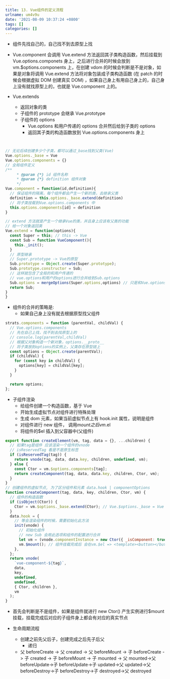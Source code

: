 ```yaml
---
title: 13. Vue组件的定义流程
urlname: um4v9u
date: '2021-08-09 10:37:24 +0800'
tags: []
categories: []
---
```


- 组件先找自己的，自己找不到去原型上找
- Vue.component 会调用 Vue.extend 方法返回其子类构造函数，然后挂载到 Vue.options.componets 身上，之后进行合并的时候会放到 vm.$options.components 上，在创建 vdom 的时候会判断是不是对象，如果是对象将调用 Vue.extend 方法将对象包装成子类构造函数 (在 patch 的时候会根据虚拟 DOM 创建真实 DOM) ，如果自己身上有用自己身上的，自己身上没有就找原型上的，也就是 Vue.component 上的。

- Vue.extends
  - 返回对象的类
  - 子组件的 prototype 会继承 Vue.prototype
  - 子组件的 options
    - Vue.options 和用户传递的 options 合并然后给到子类的 options
    - 返回其子类的构造函数放到 Vue.options.components 身上

```javascript


// 无论后续创建多少个子类，都可以通过_base找到父类(Vue)
Vue.options._base = Vue
Vue.options.components = {}
// 全局组件定义
/**
     * @param {*} id 组件名称
     * @param {*} definition 组件对象
     */
Vue.component = function(id,definition){
  // 保证组件的隔离，每个组件都会产生一个新的类，去继承父类
  definition = this.options._base.extend(definition)
  // 将子类挂载到Vue.options.components 中
  this.options.components[id] = definition
}

// extend 方法就是产生一个继承Vue的类，并且身上应该有父类的功能
// 给一个对象返回类
Vue.extend = function(options){
  const Super = this; // this -> Vue
  const Sub = function VueComponent(){
    this._init();
  }
  // 原型继承
  // Super.prototype -> Vue的原型
  Sub.prototype = Object.create(Super.prototype);
  Sub.prototype.constructor = Sub;
  // 这样就包含了全局的和用户传递的
  // vue.options和用户的options进行合并给到Sub.options
  Sub.options = mergeOptions(Super.options,options) // 只是和Vue.options合并
  return Sub;
}
}
```

- 组件的合并的策略是:
  - 如果自己身上没有就去根据原型找父组件

```javascript
strats.components = function (parentVal, childVal) {
  // Vue.options.components
  // 先在自己上找，找不到去找原型上的
  // console.log(parentVal,childVal)
  // 根据父对象构造一个新对象，options.__proto__
  // 将子类放到options的实例上，父类存在原型链上
  const options = Object.create(parentVal);
  if (childVal) {
    for (const key in childVal) {
      options[key] = childVal[key];
    }
  }

  return options;
};
```

- 子组件渲染
  - 给组件创建一个构造函数，基于 Vue
  - 开始生成虚拟节点对组件进行特殊处理
  - 生成 dom 元素，如果当前虚拟节点上有 hook.init 属性，说明是组件
  - 对组件进行 new 组件， 调用$mount 之后vm.$el
  - 将组件的$el 插入到父容器中(父组件)

```javascript
export function createElement(vm, tag, data = {}, ...children) {
  // 如果tag是组件 应该渲染一个组件的vnode
  // isReservedTag 看是不是原生标签
  if (isReservedTag(tag)) {
    return vnode(tag, data, data.key, children, undefined, vm);
  } else {
    const Ctor = vm.$options.components[tag];
    return createComponent(tag, data, data.key, children, Ctor, vm);
  }
}
// 创建组件的虚拟节点, 为了区分组件和元素 data.hook | componentOptions
function createComponent(tag, data, key, children, Ctor, vm) {
  // 组件的构造函数
  if (isObject(Ctor)) {
    Ctor = vm.$options._base.extend(Ctor); // Vue.$options._base = Vue
  }
  data.hook = {
    // 等会渲染组件的时候，需要初始化此方法
    init(vnode) {
      // 初始化组件
      // new Sub 会用此选项和组件的配置进行合并
      let vm = (vnode.componentInstance = new Ctor({ _isComponent: true }));
      vm.$mount(); // 组件挂载完成后 会在vm.$el => <template><button></button></template>
    },
  };
  return vnode(
    `vue-component-${tag}`,
    data,
    key,
    undefined,
    undefined,
    { Ctor, children },
    vm
  );
}
```

- 首先会判断是不是组件，如果是组件就进行 new Ctor() 产生实例进行$mount 挂载，挂载完成后对应的子组件身上都会有对应的真实节点

- 生命周期流程
  - 创建之前先父后子，创建完成之后先子后父
    - 递归
  - 父 beforeCreate -> 父 created -> 父 beforeMount -> 子 beforeCreate -> 子 created -> 子 beforeMount -> 子 mounted -> 父 mounted->父 beforeUpdate->子 beforeUpdate->子 updated->父 updated->父 beforeDestroy->子 beforeDestroy->子 destroyed->父 destroyed
